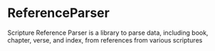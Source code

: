 ReferenceParser
===============

Scripture Reference Parser is a library to parse data, including book, chapter, verse, and index, from references from various scriptures
